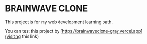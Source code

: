 # BRAINWAVE CLONE

This project is for my web development learning path.

You can test this project by [https://brainwaveclone-gray.vercel.app](visiting this link)
